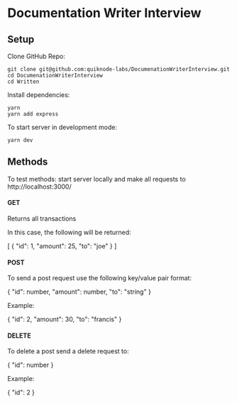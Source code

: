 # Documentation Writer Interview

## Setup

Clone GitHub Repo:

```git clone git@github.com:quiknode-labs/DocumenationWriterInterview.git``` <br/>
```cd DocumenationWriterInterview``` <br/>
```cd Written```

Install dependencies:

```yarn```<br/>
```yarn add express```

To start server in development mode:

```yarn dev```

## Methods

To test methods: start server locally and make all requests to http://localhost:3000/

#### GET

Returns all transactions

In this case, the following will be returned: 

[
    {
        "id": 1,
        "amount": 25,
        "to": "joe"
    }
]


#### POST

To send a post request use the following key/value pair format:

{
        "id": number,
        "amount": number,
        "to": "string"
}

Example:

{
        "id": 2,
        "amount": 30,
        "to": "francis"
}


#### DELETE

To delete a post send a delete request to: 

{
        "id": number
}

Example:

{
        "id": 2
}


